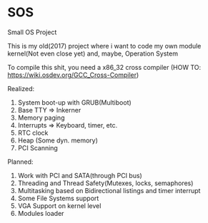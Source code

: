 # SOS
Small OS Project 

This is my old(2017) project where i want to code my own module kernel(Not even close yet) and, maybe, Operation System

To compile this shit, you need a x86_32 cross compiler (HOW TO: https://wiki.osdev.org/GCC_Cross-Compiler)

Realized:
1. System boot-up with GRUB(Multiboot)
2. Base TTY => Inkerner 
3. Memory paging 
4. Interrupts => Keyboard, timer, etc.
5. RTC clock
6. Heap (Some dyn. memory)
7. PCI Scanning

Planned:
1. Work with PCI and SATA(through PCI bus)
2. Threading and Thread Safety(Mutexes, locks, semaphores)
3. Multitasking based on Bidirectional listings and timer interrupt
4. Some File Systems support
5. VGA Support on kernel level
6. Modules loader
